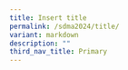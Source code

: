 ```yaml
---
title: Insert title
permalink: /sdma2024/title/
variant: markdown
description: ""
third_nav_title: Primary
---
```

<p></p>